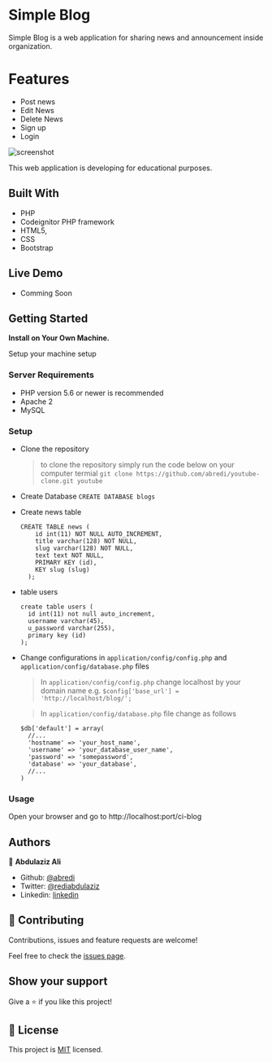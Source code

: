# Simple Blog

Simple Blog is a web application for sharing news and announcement inside organization.
 
 # Features
  - Post news
  - Edit News 
  - Delete News
  - Sign up
  - Login

![screenshot](./docs/app_screenshot.png)

This web application is developing for educational purposes.

## Built With

- PHP
- Codeignitor PHP framework
- HTML5,
- CSS
- Bootstrap

## Live Demo

-  Comming Soon

## Getting Started

**Install on Your Own Machine.**

Setup your machine setup

### Server Requirements

  - PHP version 5.6 or newer is recommended
  - Apache 2
  - MySQL

### Setup

- Clone the repository
  > to clone the repository simply run the code below on your computer termial
  >`git clone https://github.com/abredi/youtube-clone.git youtube`
- Create Database 
  `CREATE DATABASE blogs`
- Create news table
  ```
  CREATE TABLE news (
      id int(11) NOT NULL AUTO_INCREMENT,
      title varchar(128) NOT NULL,
      slug varchar(128) NOT NULL,
      text text NOT NULL,
      PRIMARY KEY (id),
      KEY slug (slug)
    );
  ```
- table users

  ```
  create table users (
    id int(11) not null auto_increment,
    username varchar(45),
    u_password varchar(255),
    primary key (id)
  );
  ```
- Change configurations in `application/config/config.php` and `application/config/database.php` files
  > In `application/config/config.php` change localhost by your domain name 
  e.g. `$config['base_url'] = 'http://localhost/blog/';`

  > In `application/config/database.php` file change as follows
    ```
    $db['default'] = array(
      //... 
      'hostname' => 'your_host_name',
      'username' => 'your_database_user_name',
      'password' => 'somepassword',
      'database' => 'your_database',
      //...
    )
    ```
      

### Usage

Open your browser and go to http://localhost:port/ci-blog
## Authors

👤 **Abdulaziz Ali**

- Github: [@abredi](https://github.com/abredi)
- Twitter: [@rediabdulaziz](https://twitter.com/rediabdulaziz)
- Linkedin: [linkedin](https://www.linkedin.com/in/abdulaziz-ali-98948011a)

## 🤝 Contributing

Contributions, issues and feature requests are welcome!

Feel free to check the [issues page](issues/).

## Show your support

Give a ⭐️ if you like this project!


## 📝 License

This project is [MIT](LICENSE) licensed.
